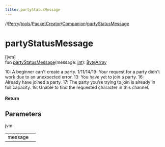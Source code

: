 ```yaml
---
title: partyStatusMessage
---
```

//[Perry](../../../../index.html)/[tools](../../index.html)/[PacketCreator](../index.html)/[Companion](index.html)/[partyStatusMessage](party-status-message.html)



# partyStatusMessage



[jvm]\
fun [partyStatusMessage](party-status-message.html)(message: [Int](https://kotlinlang.org/api/latest/jvm/stdlib/kotlin/-int/index.html)): [ByteArray](https://kotlinlang.org/api/latest/jvm/stdlib/kotlin/-byte-array/index.html)



10: A beginner can't create a party. 1/11/14/19: Your request for a party didn't work due to an unexpected error. 13: You have yet to join a party. 16: Already have joined a party. 17: The party you're trying to join is already in full capacity. 19: Unable to find the requested character in this channel.



#### Return



## Parameters


jvm

| | |
|---|---|
| message |  |




